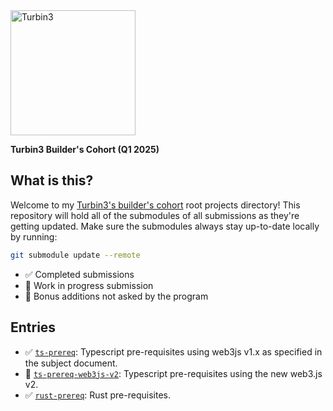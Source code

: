 <img src="https://turbin3.com/turbine-logo-text.svg" alt="Turbin3" width="200">

**Turbin3 Builder's Cohort (Q1 2025)**

## What is this?
Welcome to my [Turbin3's builder's cohort](https://turbin3.com/) root projects directory! This repository will hold all of the submodules of all submissions as they're getting updated.
Make sure the submodules always stay up-to-date locally by running:

```bash
git submodule update --remote
```

- ✅ Completed submissions
- 🚧 Work in progress submission
- 🦄 Bonus additions not asked by the program

## Entries
- ✅ [`ts-prereq`](/ts-prereq): Typescript pre-requisites using web3js v1.x as specified in the subject document.
- 🦄 [`ts-prereq-web3js-v2`](/ts-prereq-web3js-v2): Typescript pre-requisites using the new web3.js v2.
- ✅ [`rust-prereq`](/rust-prereq): Rust pre-requisites.
